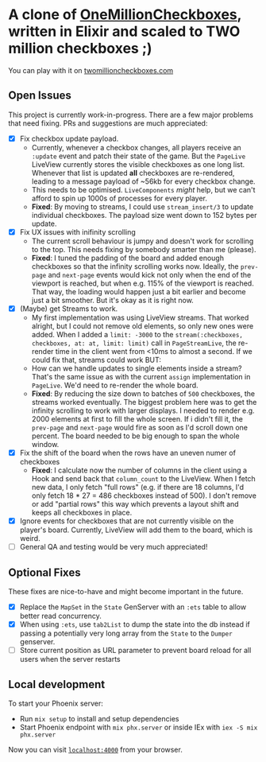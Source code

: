 # A clone of [OneMillionCheckboxes](https://onemillioncheckboxes.com), written in Elixir and scaled to TWO million checkboxes ;)

You can play with it on [twomillioncheckboxes.com](https://twomillioncheckboxes.com)

## Open Issues

This project is currently work-in-progress. There are a few major problems that need fixing. PRs and suggestions are much appreciated:

* [x] Fix checkbox update payload.
    * Currently, whenever a checkbox changes, all players receive an `:update` event and patch their state of the game. But the `PageLive` LiveView currently stores the visible checkboxes as one long list. Whenever that list is updated **all** checkboxes are re-rendered, leading to a message payload of ~56kb for every checkbox change.
    * This needs to be optimised. `LiveComponents` *might* help, but we can't afford to spin up 1000s of processes for every player.
    * **Fixed**: By moving to streams, I could use `stream_insert/3` to update individual checkboxes. The payload size went down to 152 bytes per update.
* [x] Fix UX issues with inifinity scrolling
    * The current scroll behaviour is jumpy and doesn't work for scrolling to the top. This needs fixing by somebody smarter than me (please).
    * **Fixed**: I tuned the padding of the board and added enough checkboxes so that the infinity scrolling works now. Ideally, the `prev-page` and `next-page` events would kick not only when the end of the viewport is reached, but when e.g. 115% of the viewport is reached. That way, the loading would happen just a bit earlier and become just a bit smoother. But it's okay as it is right now.
* [x] (Maybe) get Streams to work.
    * My first implementation was using LiveView streams. That worked alright, but I could not remove old elements, so only new ones were added. When I added a `limit: -3000` to the `stream(:checkboxes, checkboxes, at: at, limit: limit)` call in `PageStreamLive`, the re-render time in the client went from <10ms to almost a second. If we could fix that, streams could work BUT:
    * How can we handle updates to single elements inside a stream? That's the same issue as with the current `assign` implementation in `PageLive`. We'd need to re-render the whole board.
    * **Fixed**: By reducing the size down to batches of `500` checkboxes, the streams worked eventually. The biggest problem here was to get the infinity scrolling to work with larger displays. I needed to render e.g. 2000 elements at first to fill the whole screen. If i didn't fill it, the `prev-page` and `next-page` would fire as soon as I'd scroll down one percent. The board needed to be big enough to span the whole window.
* [x] Fix the shift of the board when the rows have an uneven numer of checkboxes
    * **Fixed**: I calculate now the number of columns in the client using a Hook and send back that `column_count` to the LiveView. When I fetch new data, I only fetch "full rows" (e.g. if there are 18 columns, I'd only fetch 18 * 27 = 486 checkboxes instead of 500). I don't remove or add "partial rows" this way which prevents a layout shift and keeps all checkboxes in place.
* [x] Ignore events for checkboxes that are not currently visible on the player's board. Currently, LiveView will add them to the board, which is weird.
* [ ] General QA and testing would be very much appreciated!

## Optional Fixes
These fixes are nice-to-have and might become important in the future.
* [x] Replace the `MapSet` in the `State` GenServer with an `:ets` table to allow better read concurrency.
* [x] When using `:ets`, use `tab2List` to dump the state into the db instead if passing a potentially very long array from the `State` to the `Dumper` genserver.
* [ ] Store current position as URL parameter to prevent board reload for all users when the server restarts

## Local development

To start your Phoenix server:

  * Run `mix setup` to install and setup dependencies
  * Start Phoenix endpoint with `mix phx.server` or inside IEx with `iex -S mix phx.server`

Now you can visit [`localhost:4000`](http://localhost:4000) from your browser.
